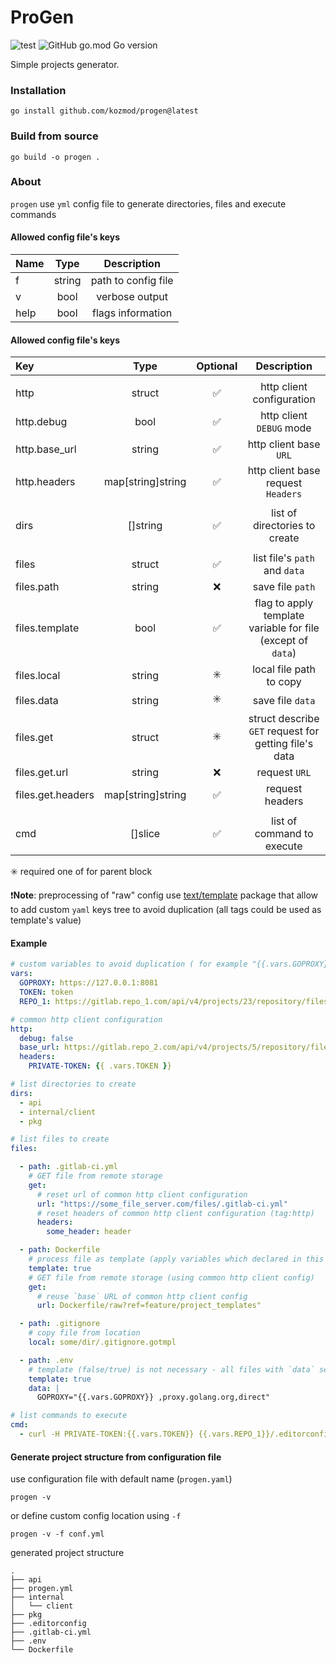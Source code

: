 # ProGen

![test](https://github.com/kozmod/progen/actions/workflows/test.yml/badge.svg)
![GitHub go.mod Go version](https://img.shields.io/github/go-mod/go-version/kozmod/progen)

Simple projects generator.

### Installation

```console
go install github.com/kozmod/progen@latest
```

### Build from source
```console
go build -o progen .
```

### About

`progen` use `yml` config file to generate directories, files and execute commands

#### Allowed config file's keys

| Name |  Type  |     Description     |
|:-----|:------:|:-------------------:|
| f    | string | path to config file |
| v    |  bool  |   verbose output    |
| help |  bool  |  flags information  |

#### Allowed config file's keys

| Key               |       Type        | Optional |                         Description                         |
|:------------------|:-----------------:|:--------:|:-----------------------------------------------------------:|
|                   |                   |          |                                                             |
| http              |      struct       |    ✅     |                  http client configuration                  |
| http.debug        |       bool        |    ✅     |                  http client `DEBUG` mode                   |
| http.base_url     |      string       |    ✅     |                   http client base `URL`                    |
| http.headers      | map[string]string |    ✅     |             http client base request `Headers`              |
|                   |                   |          |                                                             |
| dirs              |     []string      |    ✅     |                list of directories to create                |
|                   |                   |          |                                                             |
| files             |      struct       |    ✅     |                list file's `path` and `data`                |
| files.path        |      string       |    ❌     |                      save file `path`                       |
| files.template    |       bool        |    ✅     | flag to apply template variable for file (except of `data`) |
| files.local       |      string       |    ✳️    |                   local file path to copy                   |
| files.data        |      string       |    ✳️    |                      save file `data`                       |
| files.get         |      struct       |    ✳️    |    struct describe `GET` request for getting file's data    |
| files.get.url     |      string       |    ❌     |                        request `URL`                        |
| files.get.headers | map[string]string |    ✅     |                       request headers                       |
|                   |                   |          |                                                             |
| cmd               |      []slice      |    ✅     |                 list of command to execute                  |

✳️ required one of for parent block

❗️<b>Note</b>: preprocessing of "raw" config use [text/template](https://pkg.go.dev/text/template) package
that allow to add custom `yaml` keys tree to avoid duplication (all tags could be used as template's value)

#### Example

```yaml
# custom variables to avoid duplication ( for example "{{.vars.GOPROXY}}")
vars:
  GOPROXY: https://127.0.0.1:8081
  TOKEN: token
  REPO_1: https://gitlab.repo_1.com/api/v4/projects/23/repository/files

# common http client configuration  
http:
  debug: false
  base_url: https://gitlab.repo_2.com/api/v4/projects/5/repository/files/
  headers:
    PRIVATE-TOKEN: {{ .vars.TOKEN }}

# list directories to create
dirs:
  - api
  - internal/client
  - pkg

# list files to create
files:

  - path: .gitlab-ci.yml
    # GET file from remote storage
    get:
      # reset url of common http client configuration 
      url: "https://some_file_server.com/files/.gitlab-ci.yml"
      # reset headers of common http client configuration (tag:http)
      headers:
        some_header: header

  - path: Dockerfile
    # process file as template (apply variables which declared in this config)
    template: true
    # GET file from remote storage (using common http client config)
    get:
      # reuse `base` URL of common http client config
      url: Dockerfile/raw?ref=feature/project_templates"

  - path: .gitignore
    # copy file from location
    local: some/dir/.gitignore.gotmpl

  - path: .env
    # template (false/true) is not necessary - all files with `data` section process as template
    template: true
    data: |
      GOPROXY="{{.vars.GOPROXY}} ,proxy.golang.org,direct"

# list commands to execute
cmd:
  - curl -H PRIVATE-TOKEN:{{.vars.TOKEN}} {{.vars.REPO_1}}/.editorconfig/raw?ref=master -o .editorconfig
```

#### Generate project structure from configuration file

use configuration file with default name (`progen.yaml`)

```console
progen -v
```

or define custom config location using `-f`

```console
progen -v -f conf.yml
```

generated project structure

```console
.
├── api
├── progen.yml
├── internal
│   └── client
├── pkg
├── .editorconfig 
├── .gitlab-ci.yml
├── .env
└── Dockerfile
```

